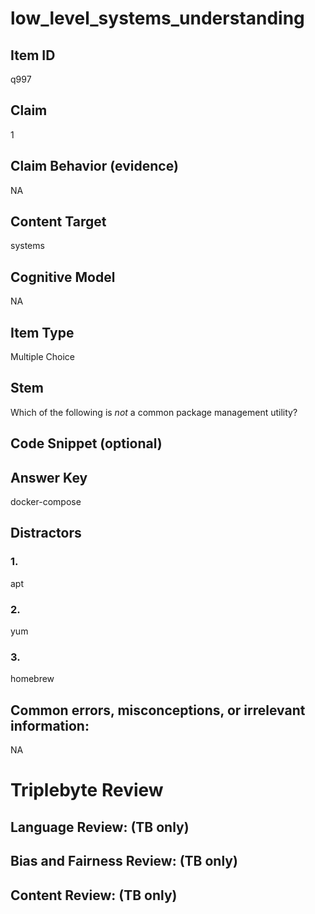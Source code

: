 # low_level_systems_understanding

## Item ID
q997

## Claim
1

## Claim Behavior (evidence)
NA

## Content Target
systems

## Cognitive Model
NA

## Item Type
Multiple Choice

## Stem
Which of the following is *not* a common package management utility?

## Code Snippet (optional)


## Answer Key
docker-compose

## Distractors

### 1.
apt

### 2.
yum

### 3.
homebrew

## Common errors, misconceptions, or irrelevant information:
NA

# Triplebyte Review


## Language Review: (TB only)


## Bias and Fairness Review: (TB only)


## Content Review: (TB only)

